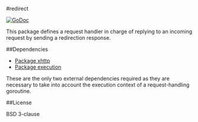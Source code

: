 #redirect

[![GoDoc](https://godoc.org/github.com/atdiar/xhttp/handlers/redirect?status.svg)](https://godoc.org/github.com/atdiar/xhttp/handlers/redirect)

This package defines a request handler in charge of replying to an incoming
request by sending a redirection response.

##Dependencies

* [Package xhttp]
* [Package execution]

These are the only two external dependencies required as they are necessary
to take into account the execution context of a request-handling goroutine.

##License

BSD 3-clause

[Package xhttp]:http://github.com/atdiar/xhttp
[Package execution]:http://github.com/atdiar/goroutine/execution
